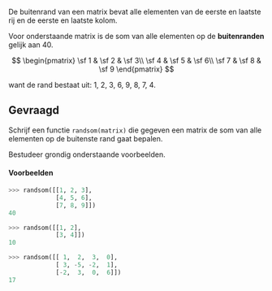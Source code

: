 De buitenrand van een matrix bevat alle elementen van de eerste en laatste rij en de eerste en laatste kolom.

Voor onderstaande matrix is de som van alle elementen op de **buitenranden** gelijk aan 40.

$$
\begin{pmatrix}
\sf 1 & \sf 2 & \sf 3\\
\sf 4 & \sf 5 & \sf 6\\
\sf 7 & \sf 8 & \sf 9
\end{pmatrix}
$$

want de rand bestaat uit: 1, 2, 3, 6, 9, 8, 7, 4.

## Gevraagd
Schrijf een functie `randsom(matrix)` die gegeven een matrix de som van alle elementen op de buitenste rand gaat bepalen.

Bestudeer grondig onderstaande voorbeelden.

#### Voorbeelden

```python
>>> randsom([[1, 2, 3],
             [4, 5, 6],
             [7, 8, 9]])
40
```


```python
>>> randsom([[1, 2],
             [3, 4]])
10
```

```python
>>> randsom([[ 1,  2,  3,  0],
             [ 3, -5, -2,  1],
             [-2,  3,  0,  6]])
17
```